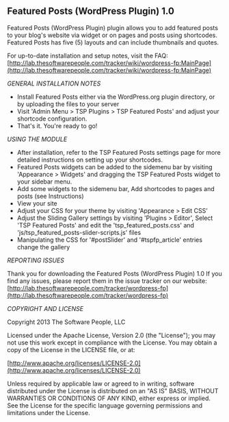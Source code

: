Featured Posts (WordPress Plugin) 1.0
-------
Featured Posts (WordPress Plugin) plugin allows you to add featured posts to your blog's website via widget or on pages and posts using shortcodes. Featured Posts has five (5) layouts and can include thumbnails and quotes.

For up-to-date installation and setup notes, visit the FAQ:
[http://lab.thesoftwarepeople.com/tracker/wiki/wordpress-fp:MainPage](http://lab.thesoftwarepeople.com/tracker/wiki/wordpress-fp:MainPage)


*GENERAL INSTALLATION NOTES*

- Install Featured Posts either via the WordPress.org plugin directory, or by uploading the files to your server
- Visit 'Admin Menu > TSP Plugins > TSP Featured Posts' and adjust your shortcode configuration.
- That's it. You're ready to go!

*USING THE MODULE*

- After installation, refer to the TSP Featured Posts settings page for more detailed instructions on setting up your shortcodes.
- Featured Posts widgets can be added to the sidemenu bar by visiting 'Appearance > Widgets' and dragging the TSP Featured Posts widget to your sidebar menu.
- Add some widgets to the sidemenu bar, Add shortcodes to pages and posts (see Instructions)
- View your site
- Adjust your CSS for your theme by visiting 'Appearance > Edit CSS'
- Adjust the Sliding Gallery settings by visiting 'Plugins > Editor', Select 'TSP Featured Posts' and edit the 'tsp_featured_posts.css' and 'js/tsp_featured_posts-slider-scripts.js' files
- Manipulating the CSS for '#postSlider' and '#tspfp_article' entries change the gallery

*REPORTING ISSUES*

Thank you for downloading the Featured Posts (WordPress Plugin) 1.0
If you find any issues, please report them in the issue tracker on our website:
[http://lab.thesoftwarepeople.com/tracker/wordpress-fp](http://lab.thesoftwarepeople.com/tracker/wordpress-fp)

*COPYRIGHT AND LICENSE*

Copyright 2013 The Software People, LLC

Licensed under the Apache License, Version 2.0 (the "License");
you may not use this work except in compliance with the License.
You may obtain a copy of the License in the LICENSE file, or at:

  [http://www.apache.org/licenses/LICENSE-2.0](http://www.apache.org/licenses/LICENSE-2.0)

Unless required by applicable law or agreed to in writing, software
distributed under the License is distributed on an "AS IS" BASIS,
WITHOUT WARRANTIES OR CONDITIONS OF ANY KIND, either express or implied.
See the License for the specific language governing permissions and
limitations under the License.
